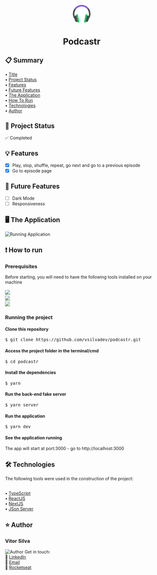 <div align="center">
  <a name="title">
    <img src="https://github.com/vsilvadev/podcastr/blob/main/github-images/favicon.png" alt="Podcastr Logo">
    <h1>Podcastr</h1>
  </a>
</div>

<p align="center"Web application for a Podcast, where we can show the launch of the last episodes and the person will listen to the podcast on the website itself.</p>

<h2>📋 Summary</h2>
  • <a href="#title">Title</a> <br>
  • <a href="#project_status">Project Status</a> <br>
  • <a href="#features">Features</a> <br>
  • <a href="#future-features">Future Features</a> <br>
  • <a href="#application">The Application</a> <br>
  • <a href="#how-to">How To Run</a> <br>
  • <a href="#tech">Technologies</a> <br>
  • <a href="#author">Author</a> <br>

<h2>🚀 Project Status<a name="project_status"></a></h2>
✅ Completed

<h2>💡 Features<a name="features"></a></h2>

- [x] Play, stop, shuffle, repeat, go next and go to a previous episode
- [x] Go to episode page

<h2>📌 Future Features<a name="future-features"></a></h2>

- [ ] Dark Mode
- [ ] Responsiveness

<h2>🖥 The Application<a name="application"></a></h2>
<img src="https://github.com/vsilvadev/podcastr/blob/main/github-images/podcastr.gif" alt="Running Application">

<h2>❗ How to run<a name="how-to"></a></h2>
<h3>Prerequisites</h3>
Before starting, you will need to have the following tools installed on your machine<br><br>
<a href="https://git-scm.com">
<img src="https://img.shields.io/static/v1?label=Install&message=GIT&color=f14e32&style=for-the-badge"/>
</a>
<br>
<a href="https://nodejs.org">
<img src="https://img.shields.io/static/v1?label=Install&message=NODE.JS&color=43853d&style=for-the-badge"/>
</a>
<br>
<a href="https://classic.yarnpkg.com/en/docs/install/#windows-stable">
<img src="https://img.shields.io/static/v1?label=Install&message=YARN&color=2188b6&style=for-the-badge"/>
</a>

<h3>Running the project</h3>

<h4>Clone this repository</h4>
<pre>
$ git clone https://github.com/vsilvadev/podcastr.git
</pre>

<h4>Access the project folder in the terminal/cmd</h4>
<pre>
$ cd podcastr
</pre>

<h4>Install the dependencies</h4>
<pre>
$ yarn 
</pre>

<h4>Run the back-end fake server</h4>
<pre>
$ yarn server
</pre>

<h4>Run the application</h4>
<pre>
$ yarn dev
</pre>

<h4>See the application running</h4>
<p>The app will start at port:3000 - go to http://localhost:3000</p>

<h2>🛠 Technologies<a name="tech"></a></h2>
The following tools were used in the construction of the project: <br><br>

• <a href="https://www.typescriptlang.org/">TypeScript</a> <br> 
• <a href="https://reactjs.org/">ReactJS</a> <br>
• <a href="https://nextjs.org/">NextJS</a> <br>
• <a href="https://github.com/typicode/json-server">JSon Server</a> <br>

<h2>⭐ Author<a name="author"></a></h2>
<h3>Vitor Silva</h3> 
<img src="https://avatars3.githubusercontent.com/u/60434378?s=400&u=f3497d52861de514e8a1973fd3dce8132ed7aa8d&v=4" alt="Author" width="100" height="100">
Get in touch: <br>
💼 <a href="https://www.linkedin.com/in/vitor-andre-batista-silva/">LinkedIn</a><br>
📧 <a href="mailto:vitorabsilva10@gmail.com">Email</a><br>
🚀 <a href="https://app.rocketseat.com.br/me/function">Rocketseat</a>
